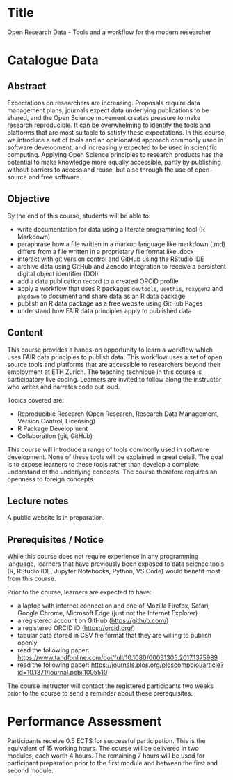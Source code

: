 
# Title

Open Research Data - Tools and a workflow for the modern researcher

# Catalogue Data

## Abstract

Expectations on researchers are increasing. Proposals require data
management plans, journals expect data underlying publications to be
shared, and the Open Science movement creates pressure to make research
reproducible. It can be overwhelming to identify the tools and platforms
that are most suitable to satisfy these expectations. In this course, we
introduce a set of tools and an opinionated approach commonly used in
software development, and increasingly expected to be used in scientific
computing. Applying Open Science principles to research products has the
potential to make knowledge more equally accessible, partly by
publishing without barriers to access and reuse, but also through the
use of open-source and free software.

## Objective

By the end of this course, students will be able to:

- write documentation for data using a literate programming tool (R
  Markdown)
- paraphrase how a file written in a markup language like markdown (.md)
  differs from a file written in a proprietary file format like .docx
- interact with git version control and GitHub using the RStudio IDE
- archive data using GitHub and Zenodo integration to receive a
  persistent digital object identifier (DOI)
- add a data publication record to a created ORCiD profile
- apply a workflow that uses R packages `devtools`, `usethis`,
  `roxygen2` and `pkgdown` to document and share data as an R data
  package
- publish an R data package as a free website using GitHub Pages
- understand how FAIR data principles apply to published data

## Content

This course provides a hands-on opportunity to learn a workflow which
uses FAIR data principles to publish data. This workflow uses a set of
open source tools and platforms that are accessible to researchers
beyond their employment at ETH Zurich. The teaching technique in this
course is participatory live coding. Learners are invited to follow
along the instructor who writes and narrates code out loud.

Topics covered are:

- Reproducible Research (Open Research, Research Data Management,
  Version Control, Licensing)
- R Package Development
- Collaboration (git, GitHub)

This course will introduce a range of tools commonly used in software
development. None of these tools will be explained in great detail. The
goal is to expose learners to these tools rather than develop a complete
understand of the underlying concepts. The course therefore requires an
openness to foreign concepts.

## Lecture notes

A public website is in preparation.

## Prerequisites / Notice

While this course does not require experience in any programming
language, learners that have previously been exposed to data science
tools (R, RStudio IDE, Jupyter Notebooks, Python, VS Code) would benefit
most from this course.

Prior to the course, learners are expected to have:

- a laptop with internet connection and one of Mozilla Firefox, Safari,
  Google Chrome, Microsoft Edge (just not the Internet Explorer)
- a registered account on GitHub (https://github.com/)
- a registered ORCID iD (https://orcid.org/)
- tabular data stored in CSV file format that they are willing to
  publish openly
- read the following paper:
  https://www.tandfonline.com/doi/full/10.1080/00031305.2017.1375989
- read the following paper:
  https://journals.plos.org/ploscompbiol/article?id=10.1371/journal.pcbi.1005510

The course instructor will contact the registered participants two weeks
prior to the course to send a reminder about these prerequisites.

# Performance Assessment

Participants receive 0.5 ECTS for successful participation. This is the
equivalent of 15 working hours. The course will be delivered in two
modules, each worth 4 hours. The remaining 7 hours will be used for
participant preparation prior to the first module and between the first
and second module.
